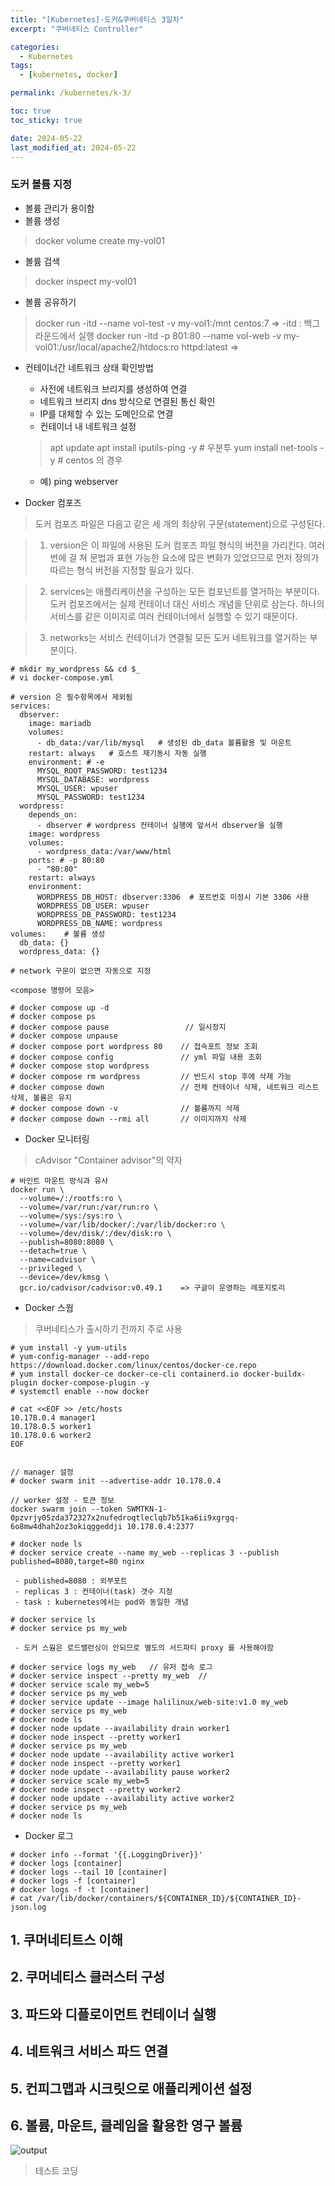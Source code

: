 ```yaml
---
title: "[Kubernetes]-도커&쿠버네티스 3일차"
excerpt: "쿠버네티스 Controller"

categories:
  - Kubernetes
tags:
  - [kubernetes, docker]

permalink: /kubernetes/k-3/

toc: true
toc_sticky: true

date: 2024-05-22
last_modified_at: 2024-05-22
---
```


### 도커 볼륨 지정

- 볼륨 관리가 용이함
- 볼륨 생성
 > docker volume create my-vol01

- 볼륨 검색
 > docker inspect my-vol01

- 볼륨 공유하기
> docker run -itd --name vol-test -v my-vol1:/mnt centos:7
>  => -itd : 백그라운드에서 실행
> docker run -itd -p 801:80 --name vol-web -v my-vol01:/usr/local/apache2/htdocs:ro httpd:latest
>  => 

- 컨테이너간 네트워크 상태 확인방법
  - 사전에 네트워크 브리지를 생성하여 연결
  - 네트워크 브리지 dns 방식으로 연결된 통신 확인
  - IP를 대체할 수 있는 도메인으로 연결
  - 컨테이너 내 네트워크 설정
   > apt update
   > apt install iputils-ping -y  # 우분투
   > yum install net-tools -y  # centos 의 경우
  - 예) ping webserver 

- Docker 컴포즈
> 도커 컴포즈 파일은 다음고 같은 세 개의 최상위 구문(statement)으로 구성된다.

> 1) version은 이 파일에 사용된 도커 컴포즈 파일 형식의 버전을 가리킨다. 여러 번에 걸 쳐 문법과 표현 가능한 요소에 많은 변화가 있었으므로 먼저 정의가 따르는 형식 버전을 지정할 필요가 있다.

> 2) services는 애플리케이션을 구성하는 모든 컴포넌트를 열거하는 부분이다. 도커 컴포즈에서는 실제 컨테이너 대신 서비스 개념을 단위로 삼는다. 하나의 서비스를 같은 이미지로 여러 컨테이너에서 실행할 수 있기 때문이다.

> 3) networks는 서비스 컨테이너가 연결될 모든 도커 네트워크를 열거하는 부분이다.

```
# mkdir my_wordpress && cd $_
# vi docker-compose.yml

# version 은 필수항목에서 제외됨
services:
  dbserver:
    image: mariadb
    volumes:
      - db_data:/var/lib/mysql   # 생성된 db_data 볼륨활용 및 마운트
    restart: always   # 호스트 재기동시 자동 실행
    environment: # -e
      MYSQL_ROOT_PASSWORD: test1234
      MYSQL_DATABASE: wordpress
      MYSQL_USER: wpuser
      MYSQL_PASSWORD: test1234
  wordpress:
    depends_on:
      - dbserver # wordpress 컨테이너 실행에 앞서서 dbserver을 실행
    image: wordpress
    volumes:
      - wordpress_data:/var/www/html
    ports: # -p 80:80
      - "80:80"
    restart: always
    environment:
      WORDPRESS_DB_HOST: dbserver:3306  # 포트번호 미정시 기본 3306 사용
      WORDPRESS_DB_USER: wpuser
      WORDPRESS_DB_PASSWORD: test1234
      WORDPRESS_DB_NAME: wordpress
volumes:    # 볼륨 생성
  db_data: {}
  wordpress_data: {}

# network 구문이 없으면 자동으로 지정

<compose 명령어 모음>

# docker compose up -d
# docker compose ps
# docker compose pause                 // 일시정지
# docker compose unpause
# docker compose port wordpress 80    // 접속포트 정보 조회
# docker compose config               // yml 파일 내용 조회
# docker compose stop wordpress       
# docker compose rm wordpress         // 반드시 stop 후에 삭제 가능
# docker compose down                 // 전체 컨테이너 삭제, 네트워크 리스트 삭제, 볼륨은 유지
# docker compose down -v              // 볼륨까지 삭제
# docker compose down --rmi all       // 이미지까지 삭제

```

- Docker 모니터링
 > cAdvisor "Container advisor"의 약자

```
# 바인트 마운트 방식과 유사
docker run \
  --volume=/:/rootfs:ro \
  --volume=/var/run:/var/run:ro \
  --volume=/sys:/sys:ro \
  --volume=/var/lib/docker/:/var/lib/docker:ro \
  --volume=/dev/disk/:/dev/disk:ro \
  --publish=8080:8080 \
  --detach=true \
  --name=cadvisor \
  --privileged \
  --device=/dev/kmsg \
  gcr.io/cadvisor/cadvisor:v0.49.1    => 구글이 운영하는 레포지토리
```

- Docker 스웜
> 쿠버네티스가 출시하기 전까지 주로 사용


```
# yum install -y yum-utils
# yum-config-manager --add-repo https://download.docker.com/linux/centos/docker-ce.repo
# yum install docker-ce docker-ce-cli containerd.io docker-buildx-plugin docker-compose-plugin -y
# systemctl enable --now docker

# cat <<EOF >> /etc/hosts
10.178.0.4 manager1
10.178.0.5 worker1
10.178.0.6 worker2
EOF


// manager 설정
# docker swarm init --advertise-addr 10.178.0.4

// worker 설정 - 토큰 정보
docker swarm join --token SWMTKN-1-0pzvrjy05zda372327x2nufedroqtleclqb7b51ka6ii9xgrgq-6o8mw4dhah2oz3okiqggeddji 10.178.0.4:2377

# docker node ls
# docker service create --name my_web --replicas 3 --publish published=8080,target=80 nginx

 - published=8080 : 외부포트
 - replicas 3 : 컨테이너(task) 갯수 지정
 - task : kubernetes에서는 pod와 동일한 개념

# docker service ls
# docker service ps my_web

 - 도커 스웜은 로드밸런싱이 안되므로 별도의 서드파티 proxy 를 사용해야함

# docker service logs my_web   // 유저 접속 로그
# docker service inspect --pretty my_web  //
# docker service scale my_web=5
# docker service ps my_web
# docker service update --image halilinux/web-site:v1.0 my_web
# docker service ps my_web
# docker node ls
# docker node update --availability drain worker1
# docker node inspect --pretty worker1
# docker service ps my_web
# docker node update --availability active worker1
# docker node inspect --pretty worker1
# docker node update --availability pause worker2
# docker service scale my_web=5
# docker node inspect --pretty worker2
# docker node update --availability active worker2
# docker service ps my_web
# docker node ls

```


- Docker 로그

```
# docker info --format '{{.LoggingDriver}}'
# docker logs [container]
# docker logs --tail 10 [container]
# docker logs -f [container]
# docker logs -f -t [container]
# cat /var/lib/docker/containers/${CONTAINER_ID}/${CONTAINER_ID}-json.log

```

## 1. 쿠머네티트스 이해

## 2. 쿠머네티스 클러스터 구성

## 3. 파드와 디플로이먼트 컨테이너 실행

## 4. 네트워크 서비스 파드 연결

## 5. 컨피그맵과 시크릿으로 애플리케이션 설정

## 6. 볼륨, 마운트, 클레임을 활용한 영구 볼륨


![output]()  

> 테스트 코딩
